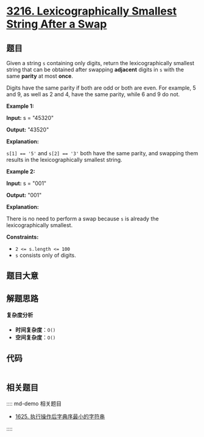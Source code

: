 # [3216. Lexicographically Smallest String After a Swap](https://leetcode.com/problems/lexicographically-smallest-string-after-a-swap/)

## 题目

Given a string `s` containing only digits, return the lexicographically
smallest string that can be obtained after swapping **adjacent** digits in `s`
with the same **parity** at most **once**.

Digits have the same parity if both are odd or both are even. For example, 5
and 9, as well as 2 and 4, have the same parity, while 6 and 9 do not.

**Example 1:**

**Input:** s = "45320"

**Output:** "43520"

**Explanation:**

`s[1] == '5'` and `s[2] == '3'` both have the same parity, and swapping them
results in the lexicographically smallest string.

**Example 2:**

**Input:** s = "001"

**Output:** "001"

**Explanation:**

There is no need to perform a swap because `s` is already the
lexicographically smallest.

**Constraints:**

- `2 <= s.length <= 100`
- `s` consists only of digits.

## 题目大意

## 解题思路

#### 复杂度分析

- **时间复杂度**：`O()`
- **空间复杂度**：`O()`

## 代码

```javascript

```

## 相关题目

:::: md-demo 相关题目

- [1625. 执行操作后字典序最小的字符串](https://leetcode.com/problems/lexicographically-smallest-string-after-applying-operations)

::::
